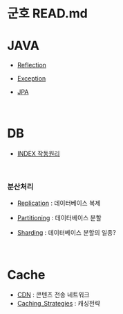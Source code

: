 # 군호 READ.md

# **JAVA**
- [Reflection](java/Reflection.md)

- [Exception](java/Exception.md)

- [JPA](java/JPA.md)    

<br>

# **DB**
- [INDEX 작동원리](DB/INDEX.md) 

<br>

### **분산처리**
- [Replication](DB/Replication.md) : 데이터베이스 복제

- [Partitioning](DB/Partitioning.md) : 데이터베이스 분할

- [Sharding](DB/Sharding.md) : 데이터베이스 분할의 일종?

<br>

# **Cache**
- [CDN](Cache/CDN.md) : 콘텐츠 전송 네트워크
- [Caching_Strategies](Cache/Caching_Strategies.md) : 캐싱전략